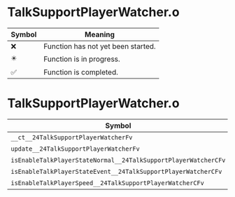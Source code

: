 # TalkSupportPlayerWatcher.o
| Symbol | Meaning 
| ------------- | ------------- 
| :x: | Function has not yet been started. 
| :eight_pointed_black_star: | Function is in progress. 
| :white_check_mark: | Function is completed. 


# TalkSupportPlayerWatcher.o
| Symbol | Decompiled? |
| ------------- | ------------- |
| `__ct__24TalkSupportPlayerWatcherFv` | :x: |
| `update__24TalkSupportPlayerWatcherFv` | :x: |
| `isEnableTalkPlayerStateNormal__24TalkSupportPlayerWatcherCFv` | :x: |
| `isEnableTalkPlayerStateEvent__24TalkSupportPlayerWatcherCFv` | :x: |
| `isEnableTalkPlayerSpeed__24TalkSupportPlayerWatcherCFv` | :x: |
